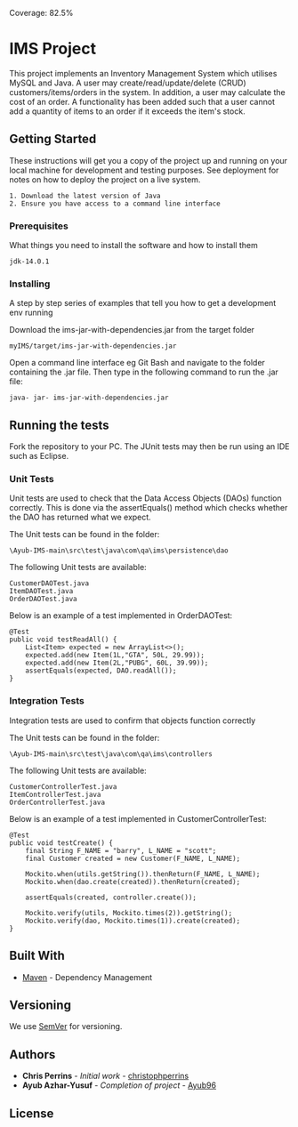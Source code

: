 Coverage: 82.5%
# IMS Project

This project implements an Inventory Management System which utilises MySQL and Java. A user may create/read/update/delete (CRUD) customers/items/orders in the system. In addition, a user may
calculate the cost of an order. A functionality has been added such that a user cannot add a quantity of items to an order if it exceeds the item's stock.

## Getting Started


These instructions will get you a copy of the project up and running on your local machine for development and testing purposes. See deployment for notes on how to deploy the project on a live system.

	1. Download the latest version of Java
	2. Ensure you have access to a command line interface

### Prerequisites

What things you need to install the software and how to install them

```
jdk-14.0.1
```

### Installing

A step by step series of examples that tell you how to get a development env running

Download the ims-jar-with-dependencies.jar from the target folder

```
myIMS/target/ims-jar-with-dependencies.jar
```

Open a command line interface eg Git Bash and navigate to the folder containing the .jar file. Then type in the following command to run the .jar file:

```
java- jar- ims-jar-with-dependencies.jar
```

## Running the tests

Fork the repository to your PC. The JUnit tests may then be run using an IDE such as Eclipse.

### Unit Tests 

Unit tests are used to check that the Data Access Objects (DAOs) function correctly. This is done via the assertEquals() method which checks
whether the DAO has returned what we expect.

The Unit tests can be found in the folder:

```
\Ayub-IMS-main\src\test\java\com\qa\ims\persistence\dao
```

The following Unit tests are available:

```
CustomerDAOTest.java
ItemDAOTest.java
OrderDAOTest.java
```

Below is an example of a test implemented in OrderDAOTest:

```
@Test
public void testReadAll() {
	List<Item> expected = new ArrayList<>();
	expected.add(new Item(1L,"GTA", 50L, 29.99));
	expected.add(new Item(2L,"PUBG", 60L, 39.99));
	assertEquals(expected, DAO.readAll());
}
```

### Integration Tests 
Integration tests are used to confirm that objects function correctly

The Unit tests can be found in the folder:

```
\Ayub-IMS-main\src\test\java\com\qa\ims\controllers
```

The following Unit tests are available:

```
CustomerControllerTest.java
ItemControllerTest.java
OrderControllerTest.java
```

Below is an example of a test implemented in CustomerControllerTest:

```
@Test
public void testCreate() {
	final String F_NAME = "barry", L_NAME = "scott";
	final Customer created = new Customer(F_NAME, L_NAME);

	Mockito.when(utils.getString()).thenReturn(F_NAME, L_NAME);
	Mockito.when(dao.create(created)).thenReturn(created);

	assertEquals(created, controller.create());

	Mockito.verify(utils, Mockito.times(2)).getString();
	Mockito.verify(dao, Mockito.times(1)).create(created);
}
```

## Built With

* [Maven](https://maven.apache.org/) - Dependency Management

## Versioning

We use [SemVer](http://semver.org/) for versioning.

## Authors

* **Chris Perrins** - *Initial work* - [christophperrins](https://github.com/christophperrins)
* **Ayub Azhar-Yusuf** - *Completion of project* - [Ayub96](https://github.com/ayub96)

## License
